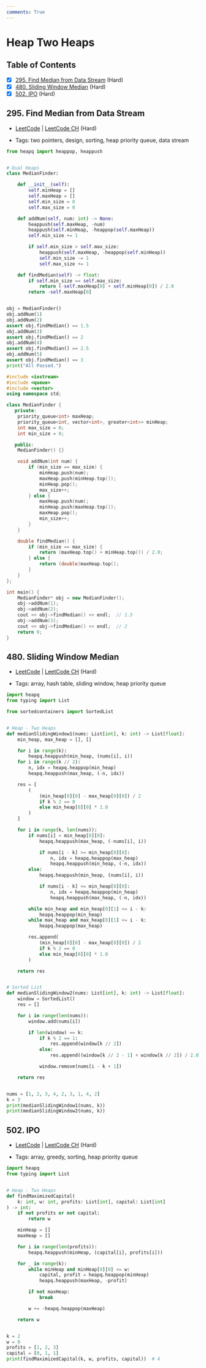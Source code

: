 ```yaml
---
comments: True
---
```


# Heap Two Heaps

## Table of Contents

- [x] [295. Find Median from Data Stream](https://leetcode.cn/problems/find-median-from-data-stream/) (Hard)
- [x] [480. Sliding Window Median](https://leetcode.cn/problems/sliding-window-median/) (Hard)
- [x] [502. IPO](https://leetcode.cn/problems/ipo/) (Hard)

## 295. Find Median from Data Stream

-   [LeetCode](https://leetcode.com/problems/find-median-from-data-stream/) | [LeetCode CH](https://leetcode.cn/problems/find-median-from-data-stream/) (Hard)

-   Tags: two pointers, design, sorting, heap priority queue, data stream
```python title="295. Find Median from Data Stream - Python Solution"
from heapq import heappop, heappush


# Dual Heaps
class MedianFinder:

    def __init__(self):
        self.minHeap = []
        self.maxHeap = []
        self.min_size = 0
        self.max_size = 0

    def addNum(self, num: int) -> None:
        heappush(self.maxHeap, -num)
        heappush(self.minHeap, -heappop(self.maxHeap))
        self.min_size += 1

        if self.min_size > self.max_size:
            heappush(self.maxHeap, -heappop(self.minHeap))
            self.min_size -= 1
            self.max_size += 1

    def findMedian(self) -> float:
        if self.min_size == self.max_size:
            return (-self.maxHeap[0] + self.minHeap[0]) / 2.0
        return -self.maxHeap[0]


obj = MedianFinder()
obj.addNum(1)
obj.addNum(2)
assert obj.findMedian() == 1.5
obj.addNum(3)
assert obj.findMedian() == 2
obj.addNum(4)
assert obj.findMedian() == 2.5
obj.addNum(5)
assert obj.findMedian() == 3
print("All Passed.")

```

```cpp title="295. Find Median from Data Stream - C++ Solution"
#include <iostream>
#include <queue>
#include <vector>
using namespace std;

class MedianFinder {
   private:
    priority_queue<int> maxHeap;
    priority_queue<int, vector<int>, greater<int>> minHeap;
    int max_size = 0;
    int min_size = 0;

   public:
    MedianFinder() {}

    void addNum(int num) {
        if (min_size == max_size) {
            minHeap.push(num);
            maxHeap.push(minHeap.top());
            minHeap.pop();
            max_size++;
        } else {
            maxHeap.push(num);
            minHeap.push(maxHeap.top());
            maxHeap.pop();
            min_size++;
        }
    }

    double findMedian() {
        if (min_size == max_size) {
            return (maxHeap.top() + minHeap.top()) / 2.0;
        } else {
            return (double)maxHeap.top();
        }
    }
};

int main() {
    MedianFinder* obj = new MedianFinder();
    obj->addNum(1);
    obj->addNum(2);
    cout << obj->findMedian() << endl;  // 1.5
    obj->addNum(3);
    cout << obj->findMedian() << endl;  // 2
    return 0;
}
```

## 480. Sliding Window Median

-   [LeetCode](https://leetcode.com/problems/sliding-window-median/) | [LeetCode CH](https://leetcode.cn/problems/sliding-window-median/) (Hard)

-   Tags: array, hash table, sliding window, heap priority queue
```python title="480. Sliding Window Median - Python Solution"
import heapq
from typing import List

from sortedcontainers import SortedList


# Heap - Two Heaps
def medianSlidingWindow1(nums: List[int], k: int) -> List[float]:
    min_heap, max_heap = [], []

    for i in range(k):
        heapq.heappush(min_heap, (nums[i], i))
    for i in range(k // 2):
        n, idx = heapq.heappop(min_heap)
        heapq.heappush(max_heap, (-n, idx))

    res = [
        (
            (min_heap[0][0] - max_heap[0][0]) / 2
            if k % 2 == 0
            else min_heap[0][0] * 1.0
        )
    ]

    for i in range(k, len(nums)):
        if nums[i] < min_heap[0][0]:
            heapq.heappush(max_heap, (-nums[i], i))

            if nums[i - k] >= min_heap[0][0]:
                n, idx = heapq.heappop(max_heap)
                heapq.heappush(min_heap, (-n, idx))
        else:
            heapq.heappush(min_heap, (nums[i], i))

            if nums[i - k] <= min_heap[0][0]:
                n, idx = heapq.heappop(min_heap)
                heapq.heappush(max_heap, (-n, idx))

        while min_heap and min_heap[0][1] <= i - k:
            heapq.heappop(min_heap)
        while max_heap and max_heap[0][1] <= i - k:
            heapq.heappop(max_heap)

        res.append(
            (min_heap[0][0] - max_heap[0][0]) / 2
            if k % 2 == 0
            else min_heap[0][0] * 1.0
        )

    return res


# Sorted List
def medianSlidingWindow2(nums: List[int], k: int) -> List[float]:
    window = SortedList()
    res = []

    for i in range(len(nums)):
        window.add(nums[i])

        if len(window) == k:
            if k % 2 == 1:
                res.append(window[k // 2])
            else:
                res.append((window[k // 2 - 1] + window[k // 2]) / 2.0)

            window.remove(nums[i - k + 1])

    return res


nums = [1, 2, 3, 4, 2, 3, 1, 4, 2]
k = 3
print(medianSlidingWindow1(nums, k))
print(medianSlidingWindow2(nums, k))

```

## 502. IPO

-   [LeetCode](https://leetcode.com/problems/ipo/) | [LeetCode CH](https://leetcode.cn/problems/ipo/) (Hard)

-   Tags: array, greedy, sorting, heap priority queue
```python title="502. IPO - Python Solution"
import heapq
from typing import List


# Heap - Two Heaps
def findMaximizedCapital(
    k: int, w: int, profits: List[int], capital: List[int]
) -> int:
    if not profits or not capital:
        return w

    minHeap = []
    maxHeap = []

    for i in range(len(profits)):
        heapq.heappush(minHeap, (capital[i], profits[i]))

    for _ in range(k):
        while minHeap and minHeap[0][0] <= w:
            capital, profit = heapq.heappop(minHeap)
            heapq.heappush(maxHeap, -profit)

        if not maxHeap:
            break

        w += -heapq.heappop(maxHeap)

    return w


k = 2
w = 0
profits = [1, 2, 3]
capital = [0, 1, 1]
print(findMaximizedCapital(k, w, profits, capital))  # 4

```

